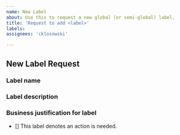 ```yaml
---
name: New Label
about: Use this to request a new global (or semi-global) label.
title: 'Request to add <label>'
labels: 
assignees: 'cklosowski'

---
```


## New Label Request
### Label name


### Label description


### Business justification for label

- [] This label denotes an action is needed.